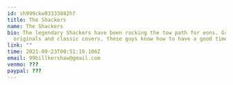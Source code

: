 ```yaml
---
id: sh999ckw93333882hf
title: The Shackers
name: The Shackers
bio: The legendary Shackers have been rocking the tow path for eons. Groovy
  originals and classic covers, these guys know how to have a good time!
link: ""
time: 2021-09-23T00:51:19.106Z
email: 99billkershaw@gmail.com
venmo: ???
paypal: ???
---
```

